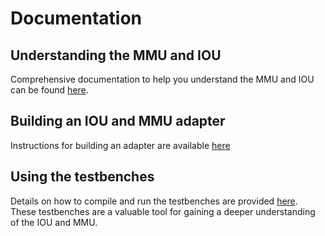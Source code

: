 # Documentation

## Understanding the MMU and IOU

Comprehensive documentation to help you understand the MMU and IOU can be found [here](/Documentation/Understanding_IOU_MMU/readme.md).

## Building an IOU and MMU adapter

Instructions for building an adapter are available [here](/Documentation/building-an-adapter.md)

## Using the testbenches

Details on how to compile and run the testbenches are provided [here](/Documentation/using-testbenches.md). These testbenches are a valuable tool for gaining a deeper understanding of the IOU and MMU.
